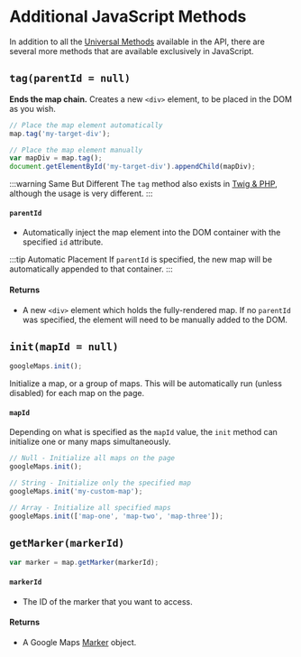 # Additional JavaScript Methods

In addition to all the [Universal Methods](/maps/universal-methods/) available in the API, there are several more methods that are available exclusively in JavaScript.

## `tag(parentId = null)`

**Ends the map chain.** Creates a new `<div>` element, to be placed in the DOM as you wish.

```js
// Place the map element automatically
map.tag('my-target-div');

// Place the map element manually
var mapDiv = map.tag();
document.getElementById('my-target-div').appendChild(mapDiv);
```

:::warning Same But Different
The `tag` method also exists in [Twig & PHP](/maps/twig-php-methods/#tag-init-true), although the usage is very different.
:::

#### `parentId`

 - Automatically inject the map element into the DOM container with the specified `id` attribute.

:::tip Automatic Placement
If `parentId` is specified, the new map will be automatically appended to that container.
:::

#### Returns

 - A new `<div>` element which holds the fully-rendered map. If no `parentId` was specified, the element will need to be manually added to the DOM.

## `init(mapId = null)`

```js
googleMaps.init();
```

Initialize a map, or a group of maps. This will be automatically run (unless disabled) for each map on the page.

#### `mapId`

Depending on what is specified as the `mapId` value, the `init` method can initialize one or many maps simultaneously.

```js
// Null - Initialize all maps on the page
googleMaps.init();

// String - Initialize only the specified map
googleMaps.init('my-custom-map');

// Array - Initialize all specified maps
googleMaps.init(['map-one', 'map-two', 'map-three']);
```

## `getMarker(markerId)`

```js
var marker = map.getMarker(markerId);
```

#### `markerId`

 - The ID of the marker that you want to access.

#### Returns

 - A Google Maps [Marker](https://developers.google.com/maps/documentation/javascript/reference/marker) object.
